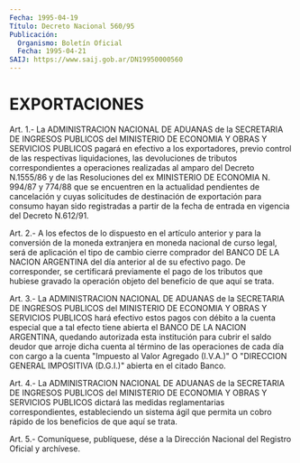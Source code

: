 ```yaml
---
Fecha: 1995-04-19
Título: Decreto Nacional 560/95
Publicación:
  Organismo: Boletín Oficial
  Fecha: 1995-04-21
SAIJ: https://www.saij.gob.ar/DN19950000560
---
```

# EXPORTACIONES

<a id="1"></a>
Art. 1.- La ADMINISTRACION NACIONAL DE ADUANAS de la SECRETARIA DE  INGRESOS   PUBLICOS  del  MINISTERIO  DE  ECONOMIA  Y  OBRAS  Y SERVICIOS PUBLICOS  pagará  en  efectivo a los exportadores, previo control  de  las  respectivas liquidaciones,  las  devoluciones  de tributos correspondientes  a  operaciones  realizadas al amparo del Decreto  N.1555/86  y  de  las Resoluciones del  ex  MINISTERIO  DE ECONOMIA N. 994/87 y 774/88  que  se  encuentren  en  la actualidad pendientes  de  cancelación  y cuyas solicitudes de destinación  de exportación para consumo hayan  sido  registradas  a  partir  de la fecha de entrada en vigencia del Decreto N.612/91.

<a id="2"></a>
Art. 2.- A los efectos de lo dispuesto en el artículo anterior y para  la conversión de la moneda extranjera en moneda nacional de curso legal,  será de aplicación el tipo de cambio cierre comprador del  BANCO DE LA  NACION  ARGENTINA  del  día  anterior  al  de  su efectivo  pago. De corresponder, se certificará previamente el pago de  los tributos  que  hubiese  gravado  la  operación  objeto  del beneficio de que aquí se trata.

<a id="3"></a>
Art. 3.- La ADMINISTRACION NACIONAL DE ADUANAS de la SECRETARIA DE  INGRESOS   PUBLICOS  del  MINISTERIO  DE  ECONOMIA  Y  OBRAS  Y SERVICIOS PUBLICOS  hará  efectivo  estos  pagos  con  débito  a la cuenta  especial  que  a  tal  efecto  tiene abierta el BANCO DE LA NACION ARGENTINA, quedando autorizada esta  institución para cubrir el  saldo  deudor  que  arroje  dicha  cuenta  al  término  de  las operaciones  de cada día con cargo a la cuenta "Impuesto  al  Valor Agregado  (I.V.A.)"   O  "DIRECCION  GENERAL  IMPOSITIVA  (D.G.I.)" abierta en el citado Banco.

<a id="4"></a>
Art. 4.- La ADMINISTRACION NACIONAL DE ADUANAS de la SECRETARIA DE  INGRESOS   PUBLICOS  del  MINISTERIO  DE  ECONOMIA  Y  OBRAS  Y SERVICIOS PUBLICOS dictará las medidas reglamentarias correspondientes,  estableciendo  un  sistema  ágil  que permita un cobro rápido de los beneficios de que aquí se trata.

<a id="5"></a>
Art. 5.- Comuníquese, publíquese, dése a la Dirección Nacional del Registro Oficial y archívese.